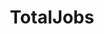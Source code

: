 ---
layout: layouts/redirect.tmpl.js
title: TotalJobs
menu:
  visible: false
  order: 0
redirect_to: /
url: /totaljobs/
---